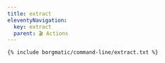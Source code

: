 ```yaml
---
title: extract
eleventyNavigation:
  key: extract
  parent: 🎬 Actions
---
```


```bash
{% include borgmatic/command-line/extract.txt %}
```
